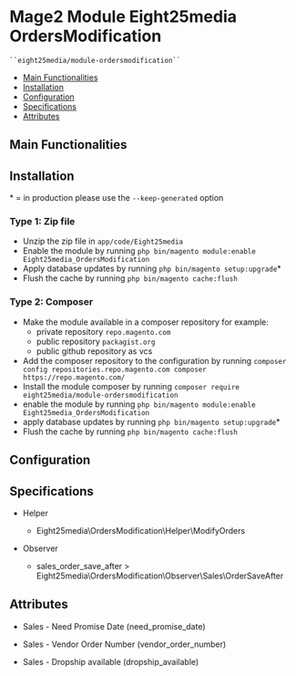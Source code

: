 # Mage2 Module Eight25media OrdersModification

    ``eight25media/module-ordersmodification``

 - [Main Functionalities](#markdown-header-main-functionalities)
 - [Installation](#markdown-header-installation)
 - [Configuration](#markdown-header-configuration)
 - [Specifications](#markdown-header-specifications)
 - [Attributes](#markdown-header-attributes)


## Main Functionalities


## Installation
\* = in production please use the `--keep-generated` option

### Type 1: Zip file

 - Unzip the zip file in `app/code/Eight25media`
 - Enable the module by running `php bin/magento module:enable Eight25media_OrdersModification`
 - Apply database updates by running `php bin/magento setup:upgrade`\*
 - Flush the cache by running `php bin/magento cache:flush`

### Type 2: Composer

 - Make the module available in a composer repository for example:
    - private repository `repo.magento.com`
    - public repository `packagist.org`
    - public github repository as vcs
 - Add the composer repository to the configuration by running `composer config repositories.repo.magento.com composer https://repo.magento.com/`
 - Install the module composer by running `composer require eight25media/module-ordersmodification`
 - enable the module by running `php bin/magento module:enable Eight25media_OrdersModification`
 - apply database updates by running `php bin/magento setup:upgrade`\*
 - Flush the cache by running `php bin/magento cache:flush`


## Configuration




## Specifications

 - Helper
	- Eight25media\OrdersModification\Helper\ModifyOrders

 - Observer
	- sales_order_save_after > Eight25media\OrdersModification\Observer\Sales\OrderSaveAfter


## Attributes

 - Sales - Need Promise Date (need_promise_date)

 - Sales - Vendor Order Number (vendor_order_number)

 - Sales - Dropship available (dropship_available)

